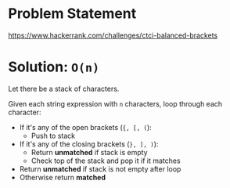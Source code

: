 # Problem Statement

<https://www.hackerrank.com/challenges/ctci-balanced-brackets>

# Solution: `O(n)`

Let there be a stack of characters.

Given each string expression with `n` characters, loop through each character:
* If it's any of the open brackets (`{, [, (`):
    * Push to stack
* If it's any of the closing brackets (`}, ], )`):
    * Return __unmatched__ if stack is empty
    * Check top of the stack and pop it if it matches
* Return __unmatched__ if stack is not empty after loop
* Otherwise return __matched__
